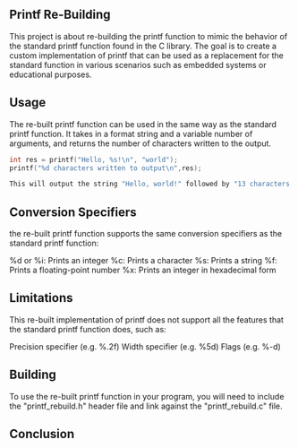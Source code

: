 ## Printf Re-Building

This project is about re-building the printf function to mimic the behavior of the standard printf function found in the C library. The goal is to create a custom implementation of printf that can be used as a replacement for the standard function in various scenarios such as embedded systems or educational purposes.

## Usage
The re-built printf function can be used in the same way as the standard printf function. It takes in a format string and a variable number of arguments, and returns the number of characters written to the output.

```c
int res = printf("Hello, %s!\n", "world");
printf("%d characters written to output\n",res);

This will output the string "Hello, world!" followed by "13 characters written to output"

```
## Conversion Specifiers

the re-built printf function supports the same conversion specifiers as the standard printf function:

%d or %i: Prints an integer
%c: Prints a character
%s: Prints a string
%f: Prints a floating-point number
%x: Prints an integer in hexadecimal form

## Limitations
This re-built implementation of printf does not support all the features that the standard printf function does, such as:

Precision specifier (e.g. %.2f)
Width specifier (e.g. %5d)
Flags (e.g. %-d)

## Building
To use the re-built printf function in your program, you will need to include the "printf_rebuild.h" header file and link against the "printf_rebuild.c" file.

## Conclusion
